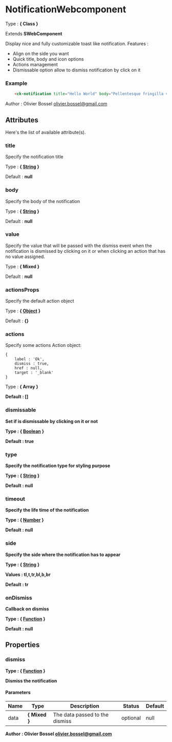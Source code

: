 # NotificationWebcomponent

<!-- @namespace: notification-webcomponent.NotificationWebcomponent -->

Type : **{ Class }**

Extends **SWebComponent**


Display nice and fully customizable toast like notification.
Features :
- Align on the side you want
- Quick title, body and icon options
- Actions management
- Dismissable option allow to dismiss notification by click on it


### Example
```html
	<ck-notification title="Hello World" body="Pellentesque fringilla velit at tempor eleifend. Vestibulum finibus lacus et."></ck-notification>
```
Author : Olivier Bossel [olivier.bossel@gmail.com](mailto:olivier.bossel@gmail.com)




## Attributes

Here's the list of available attribute(s).

### title

Specify the notification title

Type : **{ [String](https://developer.mozilla.org/fr/docs/Web/JavaScript/Reference/Objets_globaux/String) }**

Default : **null**


### body

Specify the body of the notification

Type : **{ [String](https://developer.mozilla.org/fr/docs/Web/JavaScript/Reference/Objets_globaux/String) }**

Default : **null**


### value

Specify the value that will be passed with the dismiss event when the notification is dismissed by clicking on it
or when clicking an action that has no value assigned.

Type : **{ Mixed }**

Default : **null**


### actionsProps

Specify the default action object

Type : **{ [Object](https://developer.mozilla.org/fr/docs/Web/JavaScript/Reference/Objets_globaux/Object) }**

Default : **{}**


### actions

Specify some actions
Action object:
```
{
	label : 'Ok',
	dismiss : true,
	href : null,
	target : '_blank'
}
```

Type : **{ Array<Object> }**

Default : **[]**


### dismissable

Set if is dismissable by clicking on it or not

Type : **{ [Boolean](https://developer.mozilla.org/fr/docs/Web/JavaScript/Reference/Objets_globaux/Boolean) }**

Default : **true**


### type

Specify the notification type for styling purpose

Type : **{ [String](https://developer.mozilla.org/fr/docs/Web/JavaScript/Reference/Objets_globaux/String) }**

Default : **null**


### timeout

Specify the life time of the notification

Type : **{ [Number](https://developer.mozilla.org/fr/docs/Web/JavaScript/Reference/Objets_globaux/Number) }**

Default : **null**


### side

Specify the side where the notification has to appear

Type : **{ [String](https://developer.mozilla.org/fr/docs/Web/JavaScript/Reference/Objets_globaux/String) }**

Values : **tl,t,tr,bl,b,br**

Default : **tr**


### onDismiss

Callback on dismiss

Type : **{ [Function](https://developer.mozilla.org/fr/docs/Web/JavaScript/Reference/Objets_globaux/Function) }**

Default : **null**



## Properties


### dismiss

<!-- @namespace: notification-webcomponent.dismiss -->

Type : **{ [Function](https://developer.mozilla.org/fr/docs/Web/JavaScript/Reference/Objets_globaux/Function) }**


Dismiss the notification



#### Parameters
Name  |  Type  |  Description  |  Status  |  Default
------------  |  ------------  |  ------------  |  ------------  |  ------------
data  |  **{ Mixed }**  |  The data passed to the dismiss  |  optional  |  null

Author : Olivier Bossel [olivier.bossel@gmail.com](mailto:olivier.bossel@gmail.com)